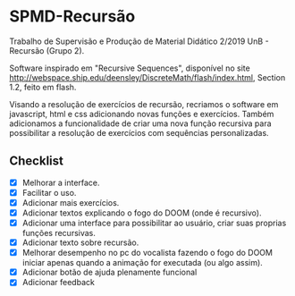 # SPMD-Recursão
Trabalho de Supervisão e Produção de Material Didático 2/2019 UnB - Recursão (Grupo 2).

Software inspirado em "Recursive Sequences", disponível no site http://webspace.ship.edu/deensley/DiscreteMath/flash/index.html, Section 1.2, feito em flash. 

Visando a resolução de exercícios de recursão, recriamos o software em javascript, html e css adicionando novas funções e exercícios. Também adicionamos a funcionalidade de criar uma nova função recursiva para possibilitar a resolução de exercícios com sequências personalizadas.

## Checklist
- [x] Melhorar a interface.
- [x] Facilitar o uso.
- [x] Adicionar mais exercícios.
- [x] Adicionar textos explicando o fogo do DOOM (onde é recursivo).
- [x] Adicionar uma interface para possibilitar ao usuário, criar suas proprias funções recursivas.
- [x] Adicionar texto sobre recursão.
- [x] Melhorar desempenho no pc do vocalista fazendo o fogo do DOOM iniciar apenas quando a animação for executada (ou algo assim).
- [x] Adicionar botão de ajuda plenamente funcional
- [x] Adicionar feedback
